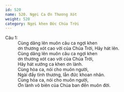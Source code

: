 ```yaml
---
id: 520
name: 520. Ngợi Ca Ơn Thương Xót
weight: 520
category: Ngợi khen Đức Chúa Trời
---
```

<dl><dt>Câu 1:</dt><dd data-verse="1">Cùng dâng lên muôn câu ca ngợi khen <br/>ơn thương xót cao vời của Chúa Trời, Hãy hát lên. <br/>Cùng dâng lên muôn câu ca ngợi khen <br/>ơn thương xót cao vời của Chúa Trời, <br/>Hãy hát xướng ca khen ơn lành. <br/>Cùng hòa ca, nói cho muôn người, <br/>Ngài đầy tình thương, lẫn đức khoan nhân. <br/>Cùng hòa ca, nói cho muôn người, <br/>Ơn lành vô biên của Chúa ban đến muôn đời. </dd></dl>
